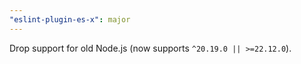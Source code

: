 ```yaml
---
"eslint-plugin-es-x": major
---
```


Drop support for old Node.js (now supports `^20.19.0 || >=22.12.0`).
